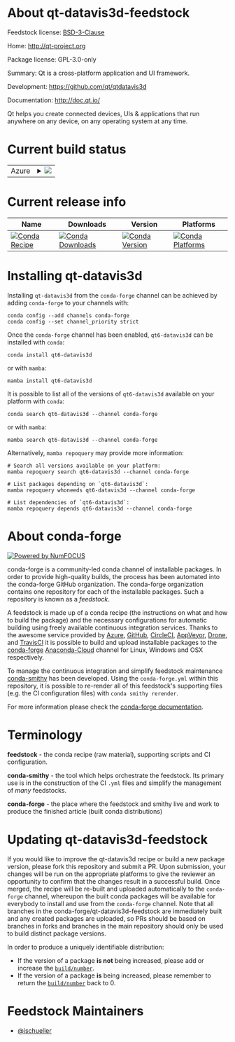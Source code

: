 About qt-datavis3d-feedstock
============================

Feedstock license: [BSD-3-Clause](https://github.com/conda-forge/qt-datavis3d-feedstock/blob/main/LICENSE.txt)

Home: http://qt-project.org

Package license: GPL-3.0-only

Summary: Qt is a cross-platform application and UI framework.

Development: https://github.com/qt/qtdatavis3d

Documentation: http://doc.qt.io/

Qt helps you create connected devices, UIs & applications that run
anywhere on any device, on any operating system at any time.


Current build status
====================


<table>
    
  <tr>
    <td>Azure</td>
    <td>
      <details>
        <summary>
          <a href="https://dev.azure.com/conda-forge/feedstock-builds/_build/latest?definitionId=18263&branchName=main">
            <img src="https://dev.azure.com/conda-forge/feedstock-builds/_apis/build/status/qt-datavis3d-feedstock?branchName=main">
          </a>
        </summary>
        <table>
          <thead><tr><th>Variant</th><th>Status</th></tr></thead>
          <tbody><tr>
              <td>linux_64</td>
              <td>
                <a href="https://dev.azure.com/conda-forge/feedstock-builds/_build/latest?definitionId=18263&branchName=main">
                  <img src="https://dev.azure.com/conda-forge/feedstock-builds/_apis/build/status/qt-datavis3d-feedstock?branchName=main&jobName=linux&configuration=linux%20linux_64_" alt="variant">
                </a>
              </td>
            </tr><tr>
              <td>linux_aarch64</td>
              <td>
                <a href="https://dev.azure.com/conda-forge/feedstock-builds/_build/latest?definitionId=18263&branchName=main">
                  <img src="https://dev.azure.com/conda-forge/feedstock-builds/_apis/build/status/qt-datavis3d-feedstock?branchName=main&jobName=linux&configuration=linux%20linux_aarch64_" alt="variant">
                </a>
              </td>
            </tr><tr>
              <td>osx_64</td>
              <td>
                <a href="https://dev.azure.com/conda-forge/feedstock-builds/_build/latest?definitionId=18263&branchName=main">
                  <img src="https://dev.azure.com/conda-forge/feedstock-builds/_apis/build/status/qt-datavis3d-feedstock?branchName=main&jobName=osx&configuration=osx%20osx_64_" alt="variant">
                </a>
              </td>
            </tr><tr>
              <td>osx_arm64</td>
              <td>
                <a href="https://dev.azure.com/conda-forge/feedstock-builds/_build/latest?definitionId=18263&branchName=main">
                  <img src="https://dev.azure.com/conda-forge/feedstock-builds/_apis/build/status/qt-datavis3d-feedstock?branchName=main&jobName=osx&configuration=osx%20osx_arm64_" alt="variant">
                </a>
              </td>
            </tr><tr>
              <td>win_64</td>
              <td>
                <a href="https://dev.azure.com/conda-forge/feedstock-builds/_build/latest?definitionId=18263&branchName=main">
                  <img src="https://dev.azure.com/conda-forge/feedstock-builds/_apis/build/status/qt-datavis3d-feedstock?branchName=main&jobName=win&configuration=win%20win_64_" alt="variant">
                </a>
              </td>
            </tr>
          </tbody>
        </table>
      </details>
    </td>
  </tr>
</table>

Current release info
====================

| Name | Downloads | Version | Platforms |
| --- | --- | --- | --- |
| [![Conda Recipe](https://img.shields.io/badge/recipe-qt6--datavis3d-green.svg)](https://anaconda.org/conda-forge/qt6-datavis3d) | [![Conda Downloads](https://img.shields.io/conda/dn/conda-forge/qt6-datavis3d.svg)](https://anaconda.org/conda-forge/qt6-datavis3d) | [![Conda Version](https://img.shields.io/conda/vn/conda-forge/qt6-datavis3d.svg)](https://anaconda.org/conda-forge/qt6-datavis3d) | [![Conda Platforms](https://img.shields.io/conda/pn/conda-forge/qt6-datavis3d.svg)](https://anaconda.org/conda-forge/qt6-datavis3d) |

Installing qt-datavis3d
=======================

Installing `qt-datavis3d` from the `conda-forge` channel can be achieved by adding `conda-forge` to your channels with:

```
conda config --add channels conda-forge
conda config --set channel_priority strict
```

Once the `conda-forge` channel has been enabled, `qt6-datavis3d` can be installed with `conda`:

```
conda install qt6-datavis3d
```

or with `mamba`:

```
mamba install qt6-datavis3d
```

It is possible to list all of the versions of `qt6-datavis3d` available on your platform with `conda`:

```
conda search qt6-datavis3d --channel conda-forge
```

or with `mamba`:

```
mamba search qt6-datavis3d --channel conda-forge
```

Alternatively, `mamba repoquery` may provide more information:

```
# Search all versions available on your platform:
mamba repoquery search qt6-datavis3d --channel conda-forge

# List packages depending on `qt6-datavis3d`:
mamba repoquery whoneeds qt6-datavis3d --channel conda-forge

# List dependencies of `qt6-datavis3d`:
mamba repoquery depends qt6-datavis3d --channel conda-forge
```


About conda-forge
=================

[![Powered by
NumFOCUS](https://img.shields.io/badge/powered%20by-NumFOCUS-orange.svg?style=flat&colorA=E1523D&colorB=007D8A)](https://numfocus.org)

conda-forge is a community-led conda channel of installable packages.
In order to provide high-quality builds, the process has been automated into the
conda-forge GitHub organization. The conda-forge organization contains one repository
for each of the installable packages. Such a repository is known as a *feedstock*.

A feedstock is made up of a conda recipe (the instructions on what and how to build
the package) and the necessary configurations for automatic building using freely
available continuous integration services. Thanks to the awesome service provided by
[Azure](https://azure.microsoft.com/en-us/services/devops/), [GitHub](https://github.com/),
[CircleCI](https://circleci.com/), [AppVeyor](https://www.appveyor.com/),
[Drone](https://cloud.drone.io/welcome), and [TravisCI](https://travis-ci.com/)
it is possible to build and upload installable packages to the
[conda-forge](https://anaconda.org/conda-forge) [Anaconda-Cloud](https://anaconda.org/)
channel for Linux, Windows and OSX respectively.

To manage the continuous integration and simplify feedstock maintenance
[conda-smithy](https://github.com/conda-forge/conda-smithy) has been developed.
Using the ``conda-forge.yml`` within this repository, it is possible to re-render all of
this feedstock's supporting files (e.g. the CI configuration files) with ``conda smithy rerender``.

For more information please check the [conda-forge documentation](https://conda-forge.org/docs/).

Terminology
===========

**feedstock** - the conda recipe (raw material), supporting scripts and CI configuration.

**conda-smithy** - the tool which helps orchestrate the feedstock.
                   Its primary use is in the construction of the CI ``.yml`` files
                   and simplify the management of *many* feedstocks.

**conda-forge** - the place where the feedstock and smithy live and work to
                  produce the finished article (built conda distributions)


Updating qt-datavis3d-feedstock
===============================

If you would like to improve the qt-datavis3d recipe or build a new
package version, please fork this repository and submit a PR. Upon submission,
your changes will be run on the appropriate platforms to give the reviewer an
opportunity to confirm that the changes result in a successful build. Once
merged, the recipe will be re-built and uploaded automatically to the
`conda-forge` channel, whereupon the built conda packages will be available for
everybody to install and use from the `conda-forge` channel.
Note that all branches in the conda-forge/qt-datavis3d-feedstock are
immediately built and any created packages are uploaded, so PRs should be based
on branches in forks and branches in the main repository should only be used to
build distinct package versions.

In order to produce a uniquely identifiable distribution:
 * If the version of a package **is not** being increased, please add or increase
   the [``build/number``](https://docs.conda.io/projects/conda-build/en/latest/resources/define-metadata.html#build-number-and-string).
 * If the version of a package **is** being increased, please remember to return
   the [``build/number``](https://docs.conda.io/projects/conda-build/en/latest/resources/define-metadata.html#build-number-and-string)
   back to 0.

Feedstock Maintainers
=====================

* [@jschueller](https://github.com/jschueller/)

